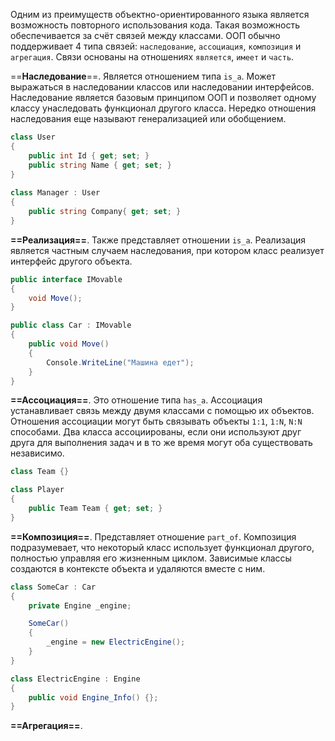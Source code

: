 Одним из преимуществ объектно-ориентированного языка является возможность повторного использования кода. Такая возможность обеспечивается за счёт связей между классами. ООП обычно поддерживает 4 типа связей: `наследование`, `ассоциация`, `композиция` и `агрегация`. Связи основаны на отношениях `является`, `имеет` и `часть`.

==**Наследование**==. Является отношением типа `is_a`. Может выражаться в наследовании классов или наследовании интерфейсов. Наследование является базовым принципом ООП и позволяет одному классу унаследовать функционал другого класса. Нередко отношения наследования еще называют генерализацией или обобщением.

```c#
class User
{
    public int Id { get; set; }
    public string Name { get; set; }
}
 
class Manager : User
{
    public string Company{ get; set; }
}
```

**==Реализация==**. Также представляет отношении `is_a`. Реализация является частным случаем наследования, при котором класс реализует интерфейс другого объекта.

```c#
public interface IMovable
{
    void Move();
}

public class Car : IMovable
{
    public void Move()
    {
        Console.WriteLine("Машина едет");
    }
}
```

**==Ассоциация==**. Это отношение типа `has_a`. Ассоциация устанавливает связь между
двумя классами с помощью их объектов. Отношения ассоциации могут быть связывать объекты `1:1`, `1:N`, `N:N` способами. Два класса ассоциированы, если они используют друг друга для выполнения задач и в то же время могут оба существовать независимо.

```c#
class Team {}

class Player
{
    public Team Team { get; set; }
}
```

**==Композиция==**. Представляет отношение `part_of`.  Композиция подразумевает, что некоторый класс использует функционал другого, полностью управляя его жизненным циклом. Зависимые классы создаются в контексте объекта и удаляются вместе с ним.

```c#
class SomeCar : Car
{
	private Engine _engine;

	SomeCar()
	{
		_engine = new ElectricEngine();
	}
}

class ElectricEngine : Engine
{
	public void Engine_Info() {};
}
```

**==Агрегация==**. 